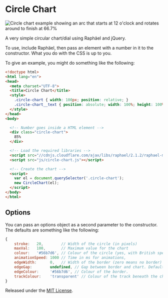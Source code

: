 # Circle Chart

![Circle chart example showing an arc that starts at 12 o'clock and rotates around to finish at 66.7%](http://f.cl.ly/items/073H360N0K3R1S3w2M35/circle-chart-example.png)

A very simple circular chart/dial using Raphäel and jQuery.

To use, include Raphäel, then pass an element with a number in it to the constructor. What you do with the CSS is up to you.

To give an example, you might do something like the following:

```html
<!doctype html>
<html lang="en">
<head>
  <meta charset="UTF-8">
  <title>Circle Chart</title>
  <style>
    .circle-chart { width: 100px; position: relative; }
    .circle-chart__text { position: absolute; width: 100%; height: 100%; text-align: center; left: 0; top: 0; line-height: 4; font-family: sans-serif; }
  </style>
</head>
<body>

  <!-- Number goes inside a HTML element -->
  <div class="circle-chart">
    85%
  </div>

  <!-- Load the required libraries -->
  <script src="//cdnjs.cloudflare.com/ajax/libs/raphael/2.1.2/raphael-min.js"></script>
  <script src="js/circle-chart.js"></script>

  <!-- Create the chart -->
  <script>
    var el = document.querySelector('.circle-chart');
    new CircleChart(el);
  </script>
</body>
</html>
```

## Options

You can pass an options object as a second parameter to the constructor. The defaults are something like the following:

```javascript
{
    stroke:   20,        // Width of the circle (in pixels)
    maxVal:   100,       // Maximum value for the chart
    colour:   '#56b7d6', // Colour of the circle (yes, with British spelling)
    animationSpeed: 1000 // Time in ms for animations,
    edgeWidth:      0,   // Width of the border (zero means no border)
    edgeGap:        undefined, // Gap between border and chart. Defaults to edgeWidth.
    edgeColour:     '#56b7d6', // Colour of the border.
    trackColour:    'transparent' // Colour of the track beneath the chart.
}
```

Released under the [MIT License](http://opensource.org/licenses/MIT).